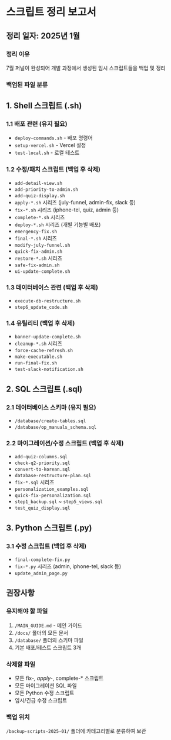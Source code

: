 # 스크립트 정리 보고서

## 정리 일자: 2025년 1월

### 정리 이유
7월 퍼널이 완성되어 개발 과정에서 생성된 임시 스크립트들을 백업 및 정리

### 백업된 파일 분류

## 1. Shell 스크립트 (.sh)

### 1.1 배포 관련 (유지 필요)
- `deploy-commands.sh` - 배포 명령어
- `setup-vercel.sh` - Vercel 설정
- `test-local.sh` - 로컬 테스트

### 1.2 수정/패치 스크립트 (백업 후 삭제)
- `add-detail-view.sh`
- `add-priority-to-admin.sh`
- `add-quiz-display.sh`
- `apply-*.sh` 시리즈 (july-funnel, admin-fix, slack 등)
- `fix-*.sh` 시리즈 (iphone-tel, quiz, admin 등)
- `complete-*.sh` 시리즈
- `deploy-*.sh` 시리즈 (개별 기능별 배포)
- `emergency-fix.sh`
- `final-*.sh` 시리즈
- `modify-july-funnel.sh`
- `quick-fix-admin.sh`
- `restore-*.sh` 시리즈
- `safe-fix-admin.sh`
- `ui-update-complete.sh`

### 1.3 데이터베이스 관련 (백업 후 삭제)
- `execute-db-restructure.sh`
- `step6_update_code.sh`

### 1.4 유틸리티 (백업 후 삭제)
- `banner-update-complete.sh`
- `cleanup-*.sh` 시리즈
- `force-cache-refresh.sh`
- `make-executable.sh`
- `run-final-fix.sh`
- `test-slack-notification.sh`

## 2. SQL 스크립트 (.sql)

### 2.1 데이터베이스 스키마 (유지 필요)
- `/database/create-tables.sql`
- `/database/op_manuals_schema.sql`

### 2.2 마이그레이션/수정 스크립트 (백업 후 삭제)
- `add-quiz-columns.sql`
- `check-q2-priority.sql`
- `convert-to-korean.sql`
- `database-restructure-plan.sql`
- `fix-*.sql` 시리즈
- `personalization_examples.sql`
- `quick-fix-personalization.sql`
- `step1_backup.sql` ~ `step5_views.sql`
- `test_quiz_display.sql`

## 3. Python 스크립트 (.py)

### 3.1 수정 스크립트 (백업 후 삭제)
- `final-complete-fix.py`
- `fix-*.py` 시리즈 (admin, iphone-tel, slack 등)
- `update_admin_page.py`

## 권장사항

### 유지해야 할 파일
1. `/MAIN_GUIDE.md` - 메인 가이드
2. `/docs/` 폴더의 모든 문서
3. `/database/` 폴더의 스키마 파일
4. 기본 배포/테스트 스크립트 3개

### 삭제할 파일
- 모든 fix-*, apply-*, complete-* 스크립트
- 모든 마이그레이션 SQL 파일
- 모든 Python 수정 스크립트
- 임시/긴급 수정 스크립트

### 백업 위치
`/backup-scripts-2025-01/` 폴더에 카테고리별로 분류하여 보관
